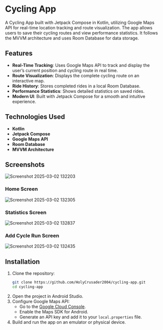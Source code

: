 # Cycling App

A Cycling App built with Jetpack Compose in Kotlin, utilizing Google Maps API for real-time location tracking and route visualization. The app allows users to save their cycling routes and view performance statistics. It follows the MVVM architecture and uses Room Database for data storage.

## Features
- **Real-Time Tracking**: Uses Google Maps API to track and display the user’s current position and cycling route in real time.
- **Route Visualization**: Displays the complete cycling route on an interactive map.
- **Ride History**: Stores completed rides in a local Room Database.
- **Performance Statistics**: Shows detailed statistics on saved rides.
- **Modern UI**: Built with Jetpack Compose for a smooth and intuitive experience.

## Technologies Used
- **Kotlin**
- **Jetpack Compose**
- **Google Maps API**
- **Room Database**
- **MVVM Architecture**

## Screenshots
![Screenshot 2025-03-02 132203](https://github.com/user-attachments/assets/67f4725b-7af4-461c-94a6-fec926c9c140)

### Home Screen
![Screenshot 2025-03-02 132305](https://github.com/user-attachments/assets/c7460933-bb1a-4729-8a24-73c9113381e7)


### Statistics Screen
![Screenshot 2025-03-02 132837](https://github.com/user-attachments/assets/f950bbfe-2f5b-4b4e-818f-40dce980a5c7)


### Add Cycle Run Screen
![Screenshot 2025-03-02 132435](https://github.com/user-attachments/assets/331869cd-a51e-4b54-8187-eaba559dbc38)


## Installation
1. Clone the repository:
   ```sh
   git clone https://github.com/HolyCrusader2004/cycling-app.git
   cd cycling-app
   ```
2. Open the project in Android Studio.
3. Configure Google Maps API:
   - Go to the [Google Cloud Console](https://console.cloud.google.com/).
   - Enable the Maps SDK for Android.
   - Generate an API key and add it to your `local.properties` file.
4. Build and run the app on an emulator or physical device.
